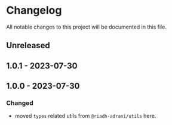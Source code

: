 # Changelog

All notable changes to this project will be documented in this file.

## Unreleased

## 1.0.1 - 2023-07-30

## 1.0.0 - 2023-07-30
### Changed
- moved `types` related utils from `@riadh-adrani/utils` here.
